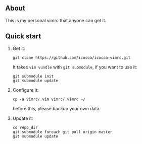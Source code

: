 ## About

This is my personal vimrc that anyone can get it.

## Quick start

1. Get it:

     ```
     git clone https://github.com/icocoa/icocoa-vimrc.git
     ```
     It takes `vim vundle` with `git submodule`, if you want to use it:

     ```
     git submodule init
     git submodule update
     ```

2. Configure it:

    ```
    cp -a vimrc/.vim vimrc/.vimrc ~/
    ```
    before this, please backup your own data.

3. Update it:

    ```
    cd repo_dir
    git submodule foreach git pull origin master
    git submodule update
    ```
